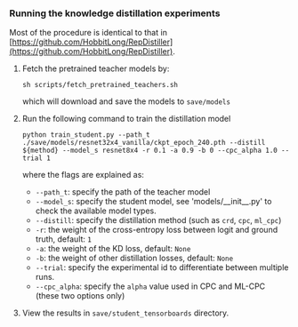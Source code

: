 ### Running the knowledge distillation experiments

Most of the procedure is identical to that in [https://github.com/HobbitLong/RepDistiller](https://github.com/HobbitLong/RepDistiller).


1. Fetch the pretrained teacher models by:
    ```
    sh scripts/fetch_pretrained_teachers.sh
    ```
   which will download and save the models to `save/models`
   
2. Run the following command to train the distillation model
    ```
    python train_student.py --path_t ./save/models/resnet32x4_vanilla/ckpt_epoch_240.pth --distill ${method} --model_s resnet8x4 -r 0.1 -a 0.9 -b 0 --cpc_alpha 1.0 --trial 1
    ```
    where the flags are explained as:
    - `--path_t`: specify the path of the teacher model
    - `--model_s`: specify the student model, see 'models/\_\_init\_\_.py' to check the available model types.
    - `--distill`: specify the distillation method (such as `crd`, `cpc`, `ml_cpc`)
    - `-r`: the weight of the cross-entropy loss between logit and ground truth, default: `1`
    - `-a`: the weight of the KD loss, default: `None`
    - `-b`: the weight of other distillation losses, default: `None`
    - `--trial`: specify the experimental id to differentiate between multiple runs.
    - `--cpc_alpha`: specify the `alpha` value used in CPC and ML-CPC (these two options only)
    
3. View the results in `save/student_tensorboards` directory.
